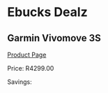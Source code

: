 
# Ebucks Dealz
## Garmin Vivomove 3S
[Product Page](https://www.ebucks.com/web/shop/productSelected.do?prodId=985261878&catId=1233320031)

Price: R4299.00

Savings: 


	
